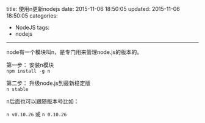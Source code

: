title: 使用n更新nodejs
date: 2015-11-06 18:50:05
updated: 2015-11-06 18:50:05
categories:
  - NodeJS
tags:
  - nodejs
---

node有一个模块叫n，是专门用来管理node.js的版本的。

第一步：
安装n模块  
`npm install -g n`

第二步：
升级node.js到最新稳定版   
`n stable`

n后面也可以跟随版本号比如：

`n v0.10.26` 或 `n 0.10.26`
